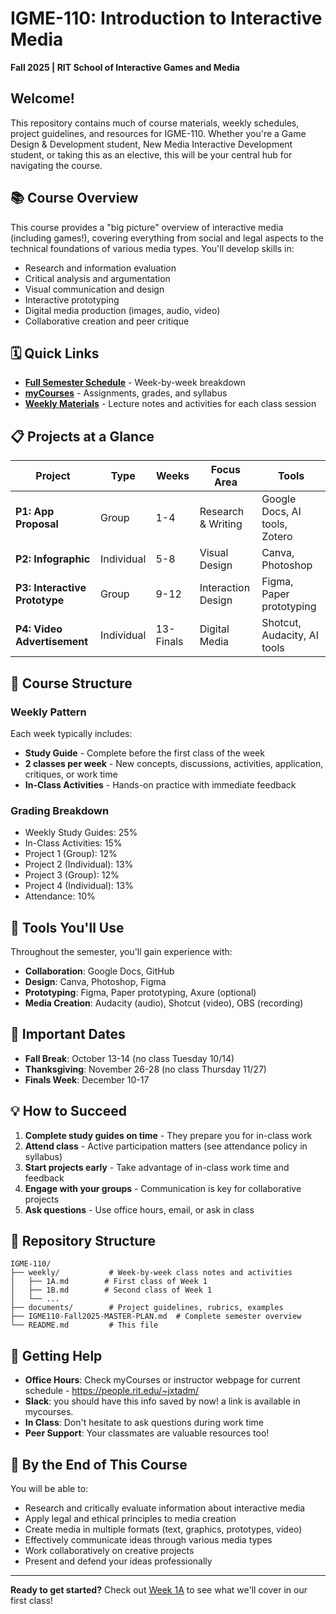 # IGME-110: Introduction to Interactive Media
**Fall 2025 | RIT School of Interactive Games and Media**

## Welcome!

This repository contains much of course materials, weekly schedules, project guidelines, and resources for IGME-110. Whether you're a Game Design & Development student, New Media Interactive Development student, or taking this as an elective, this will be your central hub for navigating the course.

## 📚 Course Overview

This course provides a "big picture" overview of interactive media (including games!), covering everything from social and legal aspects to the technical foundations of various media types. You'll develop skills in:

- Research and information evaluation
- Critical analysis and argumentation
- Visual communication and design
- Interactive prototyping
- Digital media production (images, audio, video)
- Collaborative creation and peer critique

## 🗓️ Quick Links

- **[Full Semester Schedule](IGME110-Fall2025-MASTER-PLAN.md)** - Week-by-week breakdown
- **[myCourses](https://mycourses.rit.edu)** - Assignments, grades, and syllabus
- **[Weekly Materials](weekly/)** - Lecture notes and activities for each class session

## 📋 Projects at a Glance

| Project | Type | Weeks | Focus Area | Tools |
|---------|------|-------|------------|-------|
| **P1: App Proposal** | Group | 1-4 | Research & Writing | Google Docs, AI tools, Zotero |
| **P2: Infographic** | Individual | 5-8 | Visual Design | Canva, Photoshop |
| **P3: Interactive Prototype** | Group | 9-12 | Interaction Design | Figma, Paper prototyping |
| **P4: Video Advertisement** | Individual | 13-Finals | Digital Media | Shotcut, Audacity, AI tools |

## 📖 Course Structure

### Weekly Pattern
Each week typically includes:
- **Study Guide** - Complete before the first class of the week
- **2 classes per week** - New concepts, discussions, activities, application, critiques, or work time
- **In-Class Activities** - Hands-on practice with immediate feedback

### Grading Breakdown
- Weekly Study Guides: 25%
- In-Class Activities: 15%
- Project 1 (Group): 12%
- Project 2 (Individual): 13%
- Project 3 (Group): 12%
- Project 4 (Individual): 13%
- Attendance: 10%

## 🔧 Tools You'll Use

Throughout the semester, you'll gain experience with:
- **Collaboration**: Google Docs, GitHub
- **Design**: Canva, Photoshop, Figma
- **Prototyping**: Figma, Paper prototyping, Axure (optional)
- **Media Creation**: Audacity (audio), Shotcut (video), OBS (recording)

## 📅 Important Dates

- **Fall Break**: October 13-14 (no class Tuesday 10/14)
- **Thanksgiving**: November 26-28 (no class Thursday 11/27)
- **Finals Week**: December 10-17

## 💡 How to Succeed

1. **Complete study guides on time** - They prepare you for in-class work
2. **Attend class** - Active participation matters (see attendance policy in syllabus)
3. **Start projects early** - Take advantage of in-class work time and feedback
4. **Engage with your groups** - Communication is key for collaborative projects
5. **Ask questions** - Use office hours, email, or ask in class

## 📂 Repository Structure
```
IGME-110/
├── weekly/           # Week-by-week class notes and activities
│   ├── 1A.md        # First class of Week 1
│   ├── 1B.md        # Second class of Week 1
│   └── ...
├── documents/        # Project guidelines, rubrics, examples
├── IGME110-Fall2025-MASTER-PLAN.md  # Complete semester overview
└── README.md         # This file
```

## 🤝 Getting Help

- **Office Hours**: Check myCourses or instructor webpage for current schedule - https://people.rit.edu/~jxtadm/
- **Slack**: you should have this info saved by now! a link is available in mycourses.
- **In Class**: Don't hesitate to ask questions during work time
- **Peer Support**: Your classmates are valuable resources too!

## 🎯 By the End of This Course

You will be able to:
- Research and critically evaluate information about interactive media
- Apply legal and ethical principles to media creation
- Create media in multiple formats (text, graphics, prototypes, video)
- Effectively communicate ideas through various media types
- Work collaboratively on creative projects
- Present and defend your ideas professionally

---

**Ready to get started?** Check out [Week 1A](weekly/1A.md) to see what we'll cover in our first class!
